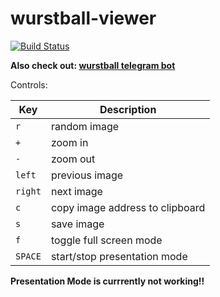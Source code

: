 # wurstball-viewer

[![Build Status](https://travis-ci.org/Sydrimon/wurstball-viewer.svg?branch=master)](https://travis-ci.org/Sydrimon/wurstball-viewer)


**Also check out: [wurstball telegram bot](https://github.com/Sydrimon/wurstball_bot)**

Controls:

| **Key** | **Description** |
| ----- | ------ |
| `r` | random image |
| `+` | zoom in |
| `-` | zoom out |
| `left` | previous image |
| `right` | next image |
| `c` | copy image address to clipboard |
| `s` | save image |
| `f` | toggle full screen mode |
| `SPACE` | start/stop presentation mode |

**Presentation Mode is currrently not working!!**
